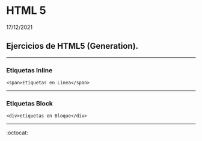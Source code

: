 # HTML 5

17/12/2021

## Ejercicios de HTML5 (Generation).

---

### Etiquetas Inline

```
<span>Etiquetas en Linea</span>
```

---

### Etiquetas Block

```
<div>etiquetas en Bloque</div>
```

---

:octocat:
